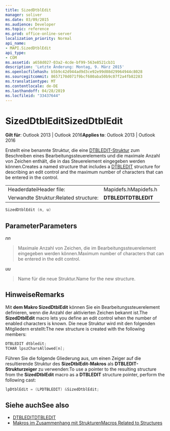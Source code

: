 ```yaml
---
title: SizedDtblEdit
manager: soliver
ms.date: 03/09/2015
ms.audience: Developer
ms.topic: reference
ms.prod: office-online-server
localization_priority: Normal
api_name:
- MAPI.SizedDtblEdit
api_type:
- COM
ms.assetid: a658d027-03a2-4cde-bf99-563e8521cb31
description: 'Letzte Änderung: Montag, 9. März 2015'
ms.openlocfilehash: b5b9c42d944ad9d3ce92e99d08d29964944c8028
ms.sourcegitcommit: 8657170d071f9bcf680aba50b9c07f2a4fb82283
ms.translationtype: MT
ms.contentlocale: de-DE
ms.lasthandoff: 04/28/2019
ms.locfileid: "33437644"
---
```

# <a name="sizeddtbledit"></a><span data-ttu-id="c6ec1-103">SizedDtblEdit</span><span class="sxs-lookup"><span data-stu-id="c6ec1-103">SizedDtblEdit</span></span>

<span data-ttu-id="c6ec1-104">**Gilt für**: Outlook 2013 | Outlook 2016</span><span class="sxs-lookup"><span data-stu-id="c6ec1-104">**Applies to**: Outlook 2013 | Outlook 2016</span></span> 
  
<span data-ttu-id="c6ec1-105">Erstellt eine benannte Struktur, die eine [DTBLEDIT-Struktur](dtbledit.md) zum Beschreiben eines Bearbeitungssteuerelements und die maximale Anzahl von Zeichen enthält, die in das Steuerelement eingegeben werden können.</span><span class="sxs-lookup"><span data-stu-id="c6ec1-105">Creates a named structure that includes a [DTBLEDIT](dtbledit.md) structure for describing an edit control and the maximum number of characters that can be entered in the control.</span></span> 
  
|||
|:-----|:-----|
|<span data-ttu-id="c6ec1-106">Headerdatei</span><span class="sxs-lookup"><span data-stu-id="c6ec1-106">Header file:</span></span>  <br/> |<span data-ttu-id="c6ec1-107">Mapidefs.h</span><span class="sxs-lookup"><span data-stu-id="c6ec1-107">Mapidefs.h</span></span>  <br/> |
|<span data-ttu-id="c6ec1-108">Verwandte Struktur:</span><span class="sxs-lookup"><span data-stu-id="c6ec1-108">Related structure:</span></span>  <br/> |<span data-ttu-id="c6ec1-109">**DTBLEDIT**</span><span class="sxs-lookup"><span data-stu-id="c6ec1-109">**DTBLEDIT**</span></span> <br/> |
   
```cpp
SizedDtblEdit (n, u)
```

## <a name="parameters"></a><span data-ttu-id="c6ec1-110">Parameter</span><span class="sxs-lookup"><span data-stu-id="c6ec1-110">Parameters</span></span>

<span data-ttu-id="c6ec1-111">_n_</span><span class="sxs-lookup"><span data-stu-id="c6ec1-111">_n_</span></span>
  
> <span data-ttu-id="c6ec1-112">Maximale Anzahl von Zeichen, die im Bearbeitungssteuerelement eingegeben werden können.</span><span class="sxs-lookup"><span data-stu-id="c6ec1-112">Maximum number of characters that can be entered in the edit control.</span></span>
    
<span data-ttu-id="c6ec1-113">_u_</span><span class="sxs-lookup"><span data-stu-id="c6ec1-113">_u_</span></span>
  
> <span data-ttu-id="c6ec1-114">Name für die neue Struktur.</span><span class="sxs-lookup"><span data-stu-id="c6ec1-114">Name for the new structure.</span></span>
    
## <a name="remarks"></a><span data-ttu-id="c6ec1-115">Hinweise</span><span class="sxs-lookup"><span data-stu-id="c6ec1-115">Remarks</span></span>

<span data-ttu-id="c6ec1-116">Mit **dem Makro SizedDtblEdit** können Sie ein Bearbeitungssteuerelement definieren, wenn die Anzahl der aktivierten Zeichen bekannt ist.</span><span class="sxs-lookup"><span data-stu-id="c6ec1-116">The **SizedDtblEdit** macro lets you define an edit control when the number of enabled characters is known.</span></span> <span data-ttu-id="c6ec1-117">Die neue Struktur wird mit den folgenden Mitgliedern erstellt:</span><span class="sxs-lookup"><span data-stu-id="c6ec1-117">The new structure is created with the following members:</span></span> 
  
```cpp
DTBLEDIT dtbledit;
TCHAR lpszCharsAllowed[n];

```

<span data-ttu-id="c6ec1-118">Führen Sie die folgende Gliederung aus, um einen Zeiger auf die resultierende Struktur des **SizeDtblEdit-Makros** als **DTBLEDIT-Strukturzeiger** zu verwenden:</span><span class="sxs-lookup"><span data-stu-id="c6ec1-118">To use a pointer to the resulting structure from the **SizedDtblEdit** macro as a **DTBLEDIT** structure pointer, perform the following cast:</span></span> 
  
```cpp
lpDtblEdit = (LPDTBLEDIT) &SizedDtblEdit;

```

## <a name="see-also"></a><span data-ttu-id="c6ec1-119">Siehe auch</span><span class="sxs-lookup"><span data-stu-id="c6ec1-119">See also</span></span>

- [<span data-ttu-id="c6ec1-120">DTBLEDIT</span><span class="sxs-lookup"><span data-stu-id="c6ec1-120">DTBLEDIT</span></span>](dtbledit.md)
- [<span data-ttu-id="c6ec1-121">Makros im Zusammenhang mit Strukturen</span><span class="sxs-lookup"><span data-stu-id="c6ec1-121">Macros Related to Structures</span></span>](macros-related-to-structures.md)

